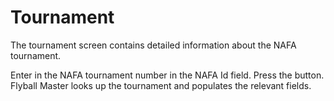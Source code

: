 # Tournament

The tournament screen contains detailed information about the NAFA tournament.

Enter in the NAFA tournament number in the NAFA Id field. Press the <Lookup> button. Flyball Master looks up the tournament and populates the relevant fields.